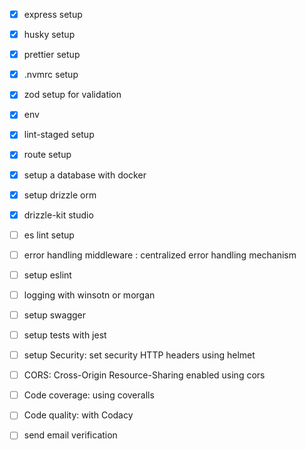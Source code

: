 -   [x] express setup
-   [x] husky setup
-   [x] prettier setup
-   [x] .nvmrc setup
-   [x] zod setup for validation
-   [x] env
-   [x] lint-staged setup
-   [x] route setup

-   [x] setup a database with docker
-   [x] setup drizzle orm
-   [x] drizzle-kit studio
-   [ ] es lint setup
-   [ ] error handling middleware : centralized error handling mechanism
-   [ ] setup eslint
-   [ ] logging with winsotn or morgan
-   [ ] setup swagger
-   [ ] setup tests with jest
-   [ ] setup Security: set security HTTP headers using helmet
-   [ ] CORS: Cross-Origin Resource-Sharing enabled using cors
-   [ ] Code coverage: using coveralls
-   [ ] Code quality: with Codacy

-   [ ] send email verification
